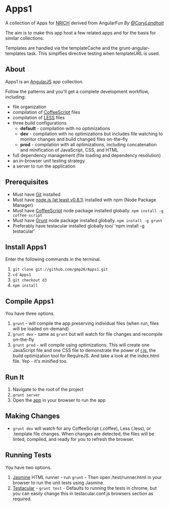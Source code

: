 # Apps1
A collection of Apps for [NRICH](http://nrich.maths.org)
derived from AngularFun
*By [@CaryLandholt](https://twitter.com/carylandholt)*

The aim is to make this app host a few related apps and for the basis for similar collections.

Templates are handled via the templateCache and the grunt-angular-templates task.
This simplfies directive testing when templateURL is used.

## About
Apps1 is an [AngularJS](http://angularjs.org/) app collection.

Follow the patterns and you'll get a complete development workflow, including:

* file organization
* compilation of [CoffeeScript](http://coffeescript.org/) files
* compilation of [LESS](http://lesscss.org/) files
* three build configurations
	* **default** - compilation with no optimizations
	* **dev** - compilation with no optimizations but includes file watching to monitor changes and build changed files on-the-fly
	* **prod** - compilation with all optimizations, including concatenation and minification of JavaScript, CSS, and HTML
* full dependency management (file loading and dependency resolution)
* an in-browser unit testing strategy
* a server to run the application

## Prerequisites
* Must have [Git](http://git-scm.com/) installed
* Must have [node.js (at least v0.8.1)](http://nodejs.org/) installed with npm (Node Package Manager)
* Must have [CoffeeScript](https://npmjs.org/package/coffee-script) node package installed globally.  `npm install -g coffee-script`
* Must have [Grunt](https://github.com/gruntjs/grunt) node package installed globally.  `npm install -g grunt`
* Preferably have testacular installed globally too/ 'npm install -g testacular'

## Install Apps1
Enter the following commands in the terminal.

1. `git clone git://github.com/gmp26/Apps1.git`
1. `cd Apps1`
1. `git checkout d3`
1. `npm install`

## Compile Apps1
You have three options.

1. `grunt` - will compile the app preserving individual files (when run, files will be loaded on-demand)
2. `grunt dev` - same as `grunt` but will watch for file changes and recompile on-the-fly
3. `grunt prod` - will compile using optimizations.  This will create one JavaScript file and one CSS file to demonstrate the power of [r.js](http://requirejs.org/docs/optimization.html), the build optimization tool for RequireJS.  And take a look at the index.html file.  Yep - it's minified too.

## Run It
1. Navigate to the root of the project
2. `grunt server`
3. Open the [app](http://localhost:3005/) in your browser to run the app

## Making Changes
* `grunt dev` will watch for any CoffeeScript (.coffee), Less (.less), or .template file changes.  When changes are detected, the files will be linted, compiled, and ready for you to refresh the browser.

## Running Tests
You have two options.

1. [Jasmine](http://pivotal.github.com/jasmine/) HTML runner -  run `grunt` - Then open /test/runner.html in your browser to run the unit tests using Jasmine.
2. [Testacular](http://vojtajina.github.com/testacular/) - `grunt test` -  Defaults to running the tests in chrome, but you can easily change this in testacular.conf.js browsers section as required.

